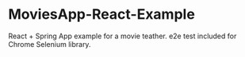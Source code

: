 # MoviesApp-React-Example
React + Spring App example for a movie teather.
e2e test included for Chrome Selenium library.
